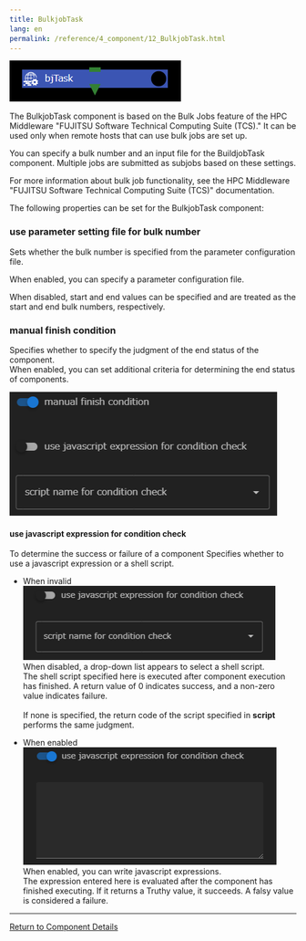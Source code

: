```yaml
---
title: BulkjobTask
lang: en
permalink: /reference/4_component/12_BulkjobTask.html
---
```


![img](./img/bulkjobTask.png)

The BulkjobTask component is based on the Bulk Jobs feature of the HPC Middleware "FUJITSU Software Technical Computing Suite (TCS)."
It can be used only when remote hosts that can use bulk jobs are set up.

You can specify a bulk number and an input file for the BuildjobTask component.
Multiple jobs are submitted as subjobs based on these settings.

For more information about bulk job functionality, see the HPC Middleware "FUJITSU Software Technical Computing Suite (TCS)" documentation.

The following properties can be set for the BulkjobTask component:

### use parameter setting file for bulk number
Sets whether the bulk number is specified from the parameter configuration file.

When enabled, you can specify a parameter configuration file.

When disabled, start and end values can be specified and are treated as the start and end bulk numbers, respectively.

### manual finish condition
Specifies whether to specify the judgment of the end status of the component.  
When enabled, you can set additional criteria for determining the end status of components.

![img](./img/manual_finish_condition.png)

#### use javascript expression for condition check
To determine the success or failure of a component
Specifies whether to use a javascript expression or a shell script.

 - When invalid  
 ![img](./img/task_retry_expression_disable.png "task_retry_expression_disable")<br/>
When disabled, a drop-down list appears to select a shell script.  
The shell script specified here is executed after component execution has finished.
A return value of 0 indicates success, and a non-zero value indicates failure. <br/><br/>
If none is specified, the return code of the script specified in __script__ performs the same judgment.

 - When enabled  
![img](./img/task_retry_expression_enable.png "task_retry_expression_enable")<br/>
When enabled, you can write javascript expressions.  
The expression entered here is evaluated after the component has finished executing.
If it returns a Truthy value, it succeeds.
A falsy value is considered a failure.


--------
[Return to Component Details]({{site.baseurl}}/reference/4_component/)
